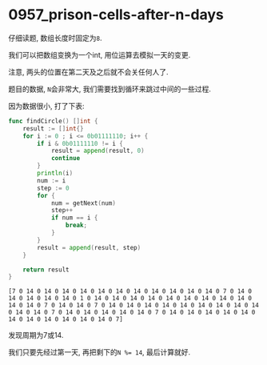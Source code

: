 # 0957_prison-cells-after-n-days

仔细读题, 数组长度时固定为`8`.

我们可以把数组变换为一个int, 用位运算去模拟一天的变更.

注意, 两头的位置在第二天及之后就不会关任何人了.

题目的数据, `N`会非常大, 我们需要找到循环来跳过中间的一些过程.

因为数据很小, 打了下表:

```go
func findCircle() []int {
	result := []int{}
	for i := 0 ; i <= 0b01111110; i++ {
		if i & 0b01111110 != i {
			result = append(result, 0)
			continue
		}
		println(i)
		num := i
		step := 0
		for {
			num = getNext(num)
			step++
			if num == i {
				break;
			}
		}
		result = append(result, step)
	}

	return result
}
```

```text
[7 0 14 0 14 0 14 0 14 0 14 0 14 0 14 0 14 0 14 0 14 0 14 0 7 0 14 0 14 0 14 0 14 0 14 0 1 0 14 0 14 0 14 0 14 0 14 0 14 0 14 0 14 0 14 0 14 0 14 0 7 0 14 0 14 0 7 0 14 0 14 0 14 0 14 0 14 0 14 0 14 0 14 0 14 0 14 0 14 0 7 0 14 0 14 0 14 0 14 0 14 0 7 0 14 0 14 0 14 0 14 0 14 0 14 0 14 0 14 0 14 0 14 0 14 0 7]
```

发现周期为7或14.

我们只要先经过第一天, 再把剩下的`N %= 14`, 最后计算就好.
